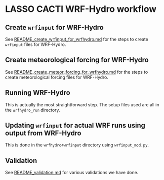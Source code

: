 # LASSO CACTI WRF-Hydro workflow

## Create `wrfinput` for WRF-Hydro

See [README_create_wrfinput_for_wrfhydro.md](README_create_wrfinput_for_wrfhydro.md) for the steps to create `wrfinput` files for WRF-Hydro.

## Create meteorological forcing for WRF-Hydro

See [README_create_meteor_forcing_for_wrfhydro.md](README_create_meteor_forcing_for_wrfhydro.md) for the steps to create meteorological forcing files for WRF-Hydro.

## Running WRF-Hydro

This is actually the most straightforward step. The setup files used are all in the `wrfhydro_run` directory.

## Updating `wrfinput` for actual WRF runs using output from WRF-Hydro

This is done in the `wrfhydro4wrfinput` directory using `wrfinput_mod.py`.

## Validation

See [README_validation.md](README_validation.md) for various validations we have done.


